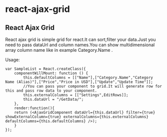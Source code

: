 # react-ajax-grid
React Ajax Grid
----------------

React ajax grid is simple grid for react.It can sort,filter your data.Just you need to pass dataUrl and column names.You can  show multidimensional array column name like in example Category.Name . 

Usage:

    var SampleList = React.createClass({
        componentWillMount: function () {
            this.defaultColumns = [["Name"],["Category.Name","Category Name (Alias)"],["Price","Price in USD"],["Update","Update Time"]];
            //You can pass your component to grid.It will generate row for this and pass row data to your component.
            this.externalColumns = [["Settings",EditRows]];
            this.dataUrl = "/GetData/";
        },
        render:function(){
        return (<AjaxGridComponent dataUrl={this.dataUrl} filter={true} showExternalColumn={true} externalColumns={this.externalColumns} defaultColumns={this.defaultColumns} />);
        }
    });

